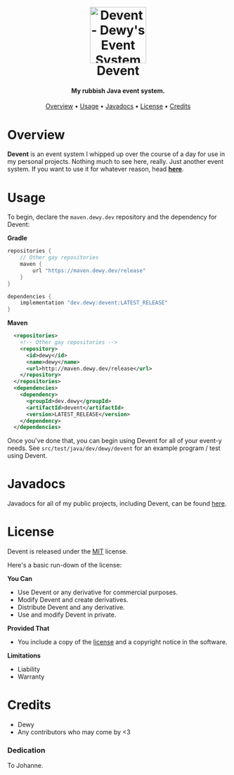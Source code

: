 <h1 align="center">
  <br>
  <a href="https://github.com/Dewy2B/Devent"><img height="128" src="https://i.imgur.com/bs04VqR.png" alt="Devent - Dewy's Event System"></a>
  <br>
  Devent
  <br>
</h1>

<h4 align="center">My rubbish Java event system.</h4>

<p align="center">
  <a href="#overview">Overview</a>
  •
  <a href="#usage">Usage</a>
  •
  <a href="#javadocs">Javadocs</a>
  •
  <a href="#license">License</a>
  •
  <a href="#credits">Credits</a>
</p>

# Overview

**Devent** is an event system I whipped up over the course of a day for use in my personal projects.
Nothing much to see here, really. Just another event system. If you want to use it for whatever reason, head **[here](#usage)**.

# Usage

To begin, declare the `maven.dewy.dev` repository and the dependency for Devent:

**Gradle**

```groovy
repositories {
    // Other gay repositories
    maven {
        url "https://maven.dewy.dev/release"
    }
}

dependencies {
    implementation "dev.dewy:devent:LATEST_RELEASE"
}
```
  
**Maven**

```xml
  <repositories>
    <!-- Other gay repositories -->
    <repository>
      <id>dewy</id>
      <name>dewy</name>
      <url>http://maven.dewy.dev/release</url>
    </repository>
  </repositories>
  <dependencies>
    <dependency>
      <groupId>dev.dewy</groupId>
      <artifactId>devent</artifactId>
      <version>LATEST_RELEASE</version>
    </dependency>
  </dependencies>  
```

Once you've done that, you can begin using Devent for all of your event-y needs.
See `src/test/java/dev/dewy/devent` for an example program / test using Devent.

# Javadocs

Javadocs for all of my public projects, including Devent, can be found [here](https://javadocs.dewy.dev/).

# License

Devent is released under the [MIT](https://github.com/Dewy2b/Devent/blob/master/LICENSE.md) license.

Here's a basic run-down of the license:

**You Can**

- Use Devent or any derivative for commercial purposes.
- Modify Devent and create derivatives.
- Distribute Devent and any derivative.
- Use and modify Devent in private.

**Provided That**

- You include a copy of the [license](https://github.com/Dewy2b/Devent/blob/master/LICENSE.md) and a copyright notice in the software.

**Limitations**

- Liability
- Warranty

# Credits

- Dewy
- Any contributors who may come by <3

### Dedication

To Johanne.
